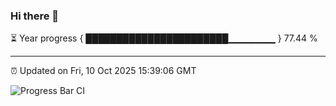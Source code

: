 ### Hi there 👋

⏳ Year progress { ███████████████████████▁▁▁▁▁▁▁ } 77.44 %

---

⏰ Updated on Fri, 10 Oct 2025 15:39:06 GMT

![Progress Bar CI](https://github.com/IshwaranRudhara/GIT-ACTION/workflows/Progress%20Bar%20CI/badge.svg)

